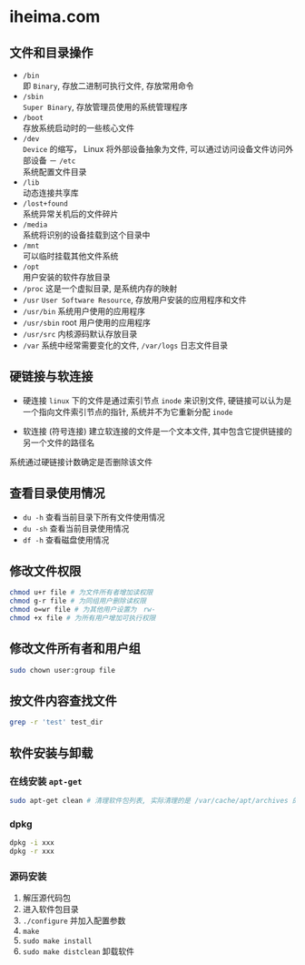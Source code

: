 # iheima.com

## 文件和目录操作
- `/bin`  
即 `Binary`, 存放二进制可执行文件, 存放常用命令
- `/sbin`  
`Super Binary`, 存放管理员使用的系统管理程序
- `/boot`  
存放系统启动时的一些核心文件
- `/dev`  
`Device` 的缩写， Linux 将外部设备抽象为文件, 可以通过访问设备文件访问外部设备
－ `/etc`  
系统配置文件目录
- `/lib`  
动态连接共享库  
- `/lost+found`  
系统异常关机后的文件碎片
- `/media`  
系统将识别的设备挂载到这个目录中
- `/mnt`  
可以临时挂载其他文件系统
- `/opt`  
用户安装的软件存放目录
- `/proc`
这是一个虚拟目录, 是系统内存的映射
- `/usr`
`User Software Resource`, 存放用户安装的应用程序和文件
- `/usr/bin`
系统用户使用的应用程序
- `/usr/sbin`
root 用户使用的应用程序
- `/usr/src`
内核源码默认存放目录
- `/var`
系统中经常需要变化的文件, `/var/logs` 日志文件目录

## 硬链接与软连接
- 硬连接
    `linux` 下的文件是通过索引节点 `inode` 来识别文件, 硬链接可以认为是一个指向文件索引节点的指针, 系统并不为它重新分配 `inode`  

- 软连接 (符号连接)
    建立软连接的文件是一个文本文件, 其中包含它提供链接的另一个文件的路径名

系统通过硬链接计数确定是否删除该文件

## 查看目录使用情况
- `du -h` 查看当前目录下所有文件使用情况
- `du -sh` 查看当前目录使用情况
- `df -h` 查看磁盘使用情况

## 修改文件权限
```bash
chmod u+r file # 为文件所有者增加读权限
chmod g-r file # 为同组用户删除读权限
chmod o=wr file # 为其他用户设置为　rw-
chmod +x file # 为所有用户增加可执行权限
```

## 修改文件所有者和用户组
```bash
sudo chown user:group file
```

## 按文件内容查找文件
```bash
grep -r 'test' test_dir
```

## 软件安装与卸载
### 在线安装 `apt-get`
```bash
sudo apt-get clean # 清理软件包列表, 实际清理的是 /var/cache/apt/archives 的 .deb 文件
```

### dpkg
```bash
dpkg -i xxx
dpkg -r xxx
```

### 源码安装
1. 解压源代码包
2. 进入软件包目录
3. `./configure` 并加入配置参数
4. `make`
5. `sudo make install`
6. `sudo make distclean` 卸载软件

